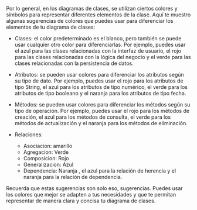 Por lo general, en los diagramas de clases, se utilizan ciertos colores y símbolos para representar diferentes elementos de la clase. Aquí te muestro algunas sugerencias de colores que puedes usar para diferenciar los elementos de tu diagrama de clases:

-   Clases: el color predeterminado es el blanco, pero también se puede usar cualquier otro color para diferenciarlas. Por ejemplo, puedes usar el azul para las clases relacionadas con la interfaz de usuario, el rojo para las clases relacionadas con la lógica del negocio y el verde para las clases relacionadas con la persistencia de datos.
    
-   Atributos: se pueden usar colores para diferenciar los atributos según su tipo de dato. Por ejemplo, puedes usar el rojo para los atributos de tipo String, el azul para los atributos de tipo numérico, el verde para los atributos de tipo booleano y el naranja para los atributos de tipo fecha.
    
-   Métodos: se pueden usar colores para diferenciar los métodos según su tipo de operación. Por ejemplo, puedes usar el rojo para los métodos de creación, el azul para los métodos de consulta, el verde para los métodos de actualización y el naranja para los métodos de eliminación.
    
-   Relaciones: 
    - Asociacion: amarillo
    - Agregacion: Verde
     - Composicion: Rojo
    - Generalizacion: Azul
    - Dependencia: Naranja
, el azul para la relación de herencia y el naranja para la relación de dependencia.
    

Recuerda que estas sugerencias son solo eso, sugerencias. Puedes usar los colores que mejor se adapten a tus necesidades y que te permitan representar de manera clara y concisa tu diagrama de clases.